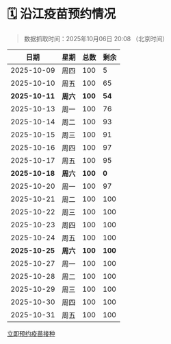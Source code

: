# 🗓️ 沿江疫苗预约情况

> 数据抓取时间：2025年10月06日 20:08 （北京时间）

| 日期 | 星期 | 总数 | 剩余 |
|------|------|------|------|
| 2025-10-09 | 周四 | 100 | 5 |
| 2025-10-10 | 周五 | 100 | 65 |
| **2025-10-11** | **周六** | **100** | **54** |
| 2025-10-13 | 周一 | 100 | 76 |
| 2025-10-14 | 周二 | 100 | 93 |
| 2025-10-15 | 周三 | 100 | 91 |
| 2025-10-16 | 周四 | 100 | 97 |
| 2025-10-17 | 周五 | 100 | 95 |
| **2025-10-18** | **周六** | **100** | **0** |
| 2025-10-20 | 周一 | 100 | 97 |
| 2025-10-21 | 周二 | 100 | 100 |
| 2025-10-22 | 周三 | 100 | 100 |
| 2025-10-23 | 周四 | 100 | 100 |
| 2025-10-24 | 周五 | 100 | 100 |
| **2025-10-25** | **周六** | **100** | **100** |
| 2025-10-27 | 周一 | 100 | 100 |
| 2025-10-28 | 周二 | 100 | 100 |
| 2025-10-29 | 周三 | 100 | 100 |
| 2025-10-30 | 周四 | 100 | 100 |
| 2025-10-31 | 周五 | 100 | 100 |


<div class="button-container">
<a class="btn" href="http://yfzweb.ishequ.net/#/login" target="_blank">立即预约疫苗接种</a>
</div>
